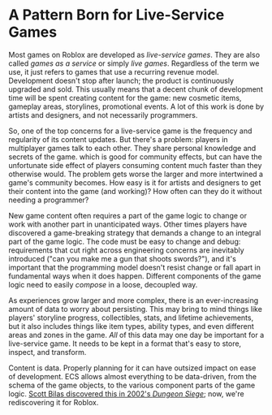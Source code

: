 # A Pattern Born for Live-Service Games

Most games on Roblox are developed as *live-service games*. They are also called *games as a service* or simply *live games*. Regardless of the term we use, it just refers to games that use a recurring revenue model. Development doesn't stop after launch; the product is continuously upgraded and sold. This usually means that a decent chunk of development time will be spent creating content for the game: new cosmetic items, gameplay areas, storylines, promotional events. A lot of this work is done by artists and designers, and not necessarily programmers.

So, one of the top concerns for a live-service game is the frequency and regularity of its content updates. But there's a problem: players in multiplayer games talk to each other. They share personal knowledge and secrets of the game. which is good for community effects, but can have the unfortunate side effect of players consuming content much faster than they otherwise would. The problem gets worse the larger and more intertwined a game's community becomes. How easy is it for artists and designers to get their content into the game (and working)? How often can they do it without needing a programmer?

New game content often requires a part of the game logic to change or work with another part in unanticipated ways. Other times players have discovered a game-breaking strategy that demands a change to an integral part of the game logic. The code must be easy to change and debug: requirements that cut right across engineering concerns are inevitably introduced ("can you make me a gun that shoots swords?"), and it's important that the programming model doesn't resist change or fall apart in fundamental ways when it does happen. Different components of the game logic need to easily *compose* in a loose, decoupled way.

As experiences grow larger and more complex, there is an ever-increasing amount of data to worry about persisting. This may bring to mind things like players' storyline progress, collectibles, stats, and lifetime achievements, but it also includes things like item types, ability types, and even different areas and zones in the game. *All* of this data may one day be important for a live-service game. It needs to be kept in a format that's easy to store, inspect, and transform.

Content is data. Properly planning for it can have outsized impact on ease of development. ECS allows almost everything to be data-driven, from the schema of the game objects, to the various component parts of the game logic. [Scott Bilas discovered this in 2002's *Dungeon Siege*](https://neil3d.github.io/reading/assets/slides/data-driven-game-object-system.pdf); now, we're rediscovering it for Roblox.
